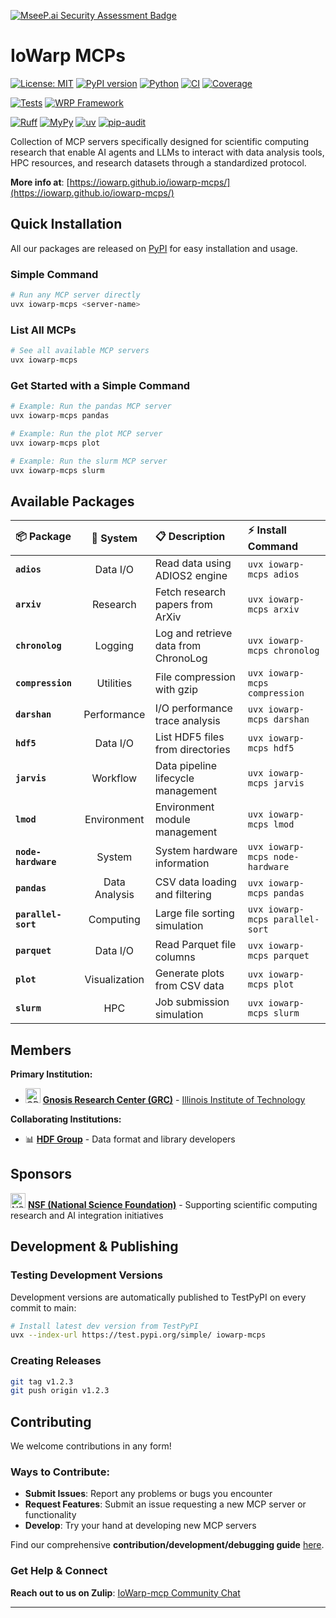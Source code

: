 [![MseeP.ai Security Assessment Badge](https://mseep.net/pr/iowarp-iowarp-mcps-badge.png)](https://mseep.ai/app/iowarp-iowarp-mcps)

# IoWarp MCPs

[![License: MIT](https://img.shields.io/badge/License-MIT-yellow.svg)](https://opensource.org/licenses/MIT)
[![PyPI version](https://img.shields.io/pypi/v/iowarp-mcps.svg)](https://pypi.org/project/iowarp-mcps/)
[![Python](https://img.shields.io/badge/Python-3.10%2B-blue)](https://www.python.org/)
[![CI](https://github.com/iowarp/iowarp-mcps/actions/workflows/quality_control.yml/badge.svg)](https://github.com/iowarp/iowarp-mcps/actions/workflows/quality_control.yml)
[![Coverage](https://codecov.io/gh/iowarp/iowarp-mcps/branch/main/graph/badge.svg)](https://codecov.io/gh/iowarp/iowarp-mcps)

[![Tests](https://img.shields.io/badge/Tests-14%20MCP%20Packages-blue)](https://github.com/iowarp/iowarp-mcps/actions/workflows/test-mcps.yml)
[![WRP Framework](https://img.shields.io/badge/WRP-AI%20Testing%20Framework-blue)](https://github.com/iowarp/iowarp-mcps/actions/workflows/wrp-tests.yml)

[![Ruff](https://img.shields.io/endpoint?url=https://raw.githubusercontent.com/astral-sh/ruff/main/assets/badge/v2.json)](https://github.com/astral-sh/ruff)
[![MyPy](https://img.shields.io/badge/mypy-checked-blue)](http://mypy-lang.org/)
[![uv](https://img.shields.io/badge/uv-managed-orange)](https://github.com/astral-sh/uv)
[![pip-audit](https://img.shields.io/badge/security-pip--audit-green)](https://pypi.org/project/pip-audit/)

Collection of MCP servers specifically designed for scientific computing research that enable AI agents and LLMs to interact with data analysis tools, HPC resources, and research datasets through a standardized protocol.

**More info at**: [https://iowarp.github.io/iowarp-mcps/](https://iowarp.github.io/iowarp-mcps/)

## Quick Installation

All our packages are released on [PyPI](https://pypi.org/project/iowarp-mcps/) for easy installation and usage.

### Simple Command

```bash
# Run any MCP server directly
uvx iowarp-mcps <server-name>
```

### List All MCPs

```bash
# See all available MCP servers
uvx iowarp-mcps
```

### Get Started with a Simple Command

```bash
# Example: Run the pandas MCP server
uvx iowarp-mcps pandas

# Example: Run the plot MCP server  
uvx iowarp-mcps plot

# Example: Run the slurm MCP server
uvx iowarp-mcps slurm
```

## Available Packages

<div align="center">

| 📦 **Package** | 🔧 **System** | 📋 **Description** | ⚡ **Install Command** |
|:---|:---:|:---|:---|
| **`adios`** | Data I/O | Read data using ADIOS2 engine | `uvx iowarp-mcps adios` |
| **`arxiv`** | Research | Fetch research papers from ArXiv | `uvx iowarp-mcps arxiv` |
| **`chronolog`** | Logging | Log and retrieve data from ChronoLog | `uvx iowarp-mcps chronolog` |
| **`compression`** | Utilities | File compression with gzip | `uvx iowarp-mcps compression` |
| **`darshan`** | Performance | I/O performance trace analysis | `uvx iowarp-mcps darshan` |
| **`hdf5`** | Data I/O | List HDF5 files from directories | `uvx iowarp-mcps hdf5` |
| **`jarvis`** | Workflow | Data pipeline lifecycle management | `uvx iowarp-mcps jarvis` |
| **`lmod`** | Environment | Environment module management | `uvx iowarp-mcps lmod` |
| **`node-hardware`** | System | System hardware information | `uvx iowarp-mcps node-hardware` |
| **`pandas`** | Data Analysis | CSV data loading and filtering | `uvx iowarp-mcps pandas` |
| **`parallel-sort`** | Computing | Large file sorting simulation | `uvx iowarp-mcps parallel-sort` |
| **`parquet`** | Data I/O | Read Parquet file columns | `uvx iowarp-mcps parquet` |
| **`plot`** | Visualization | Generate plots from CSV data | `uvx iowarp-mcps plot` |
| **`slurm`** | HPC | Job submission simulation | `uvx iowarp-mcps slurm` |

</div>

## Members

**Primary Institution:**
- <img src="https://grc.iit.edu/img/logo.png" alt="GRC Logo" width="24" height="24"> **[Gnosis Research Center (GRC)](https://grc.iit.edu/)** - [Illinois Institute of Technology](https://www.iit.edu/)

**Collaborating Institutions:**
- 📊 **[HDF Group](https://www.hdfgroup.org/)** - Data format and library developers
<!-- - **[University of Utah](https://www.utah.edu/)** - Research collaboration   -->


## Sponsors

<img src="https://www.nsf.gov/themes/custom/nsf_theme/components/molecules/logo/logo-desktop.png" alt="NSF Logo" width="24" height="24"> **[NSF (National Science Foundation)](https://www.nsf.gov/)** - Supporting scientific computing research and AI integration initiatives

## Development & Publishing

### Testing Development Versions

Development versions are automatically published to TestPyPI on every commit to main:

```bash
# Install latest dev version from TestPyPI
uvx --index-url https://test.pypi.org/simple/ iowarp-mcps
```

### Creating Releases

```bash
git tag v1.2.3
git push origin v1.2.3
```

## Contributing

We welcome contributions in any form!

### Ways to Contribute:

- **Submit Issues**: Report any problems or bugs you encounter
- **Request Features**: Submit an issue requesting a new MCP server or functionality
- **Develop**: Try your hand at developing new MCP servers

Find our comprehensive **contribution/development/debugging guide** [here](https://github.com/iowarp/iowarp-mcps/wiki/Contribution).

### Get Help & Connect

**Reach out to us on Zulip**: [IoWarp-mcp Community Chat](https://grc.zulipchat.com/#narrow/channel/518574-iowarp-mcps)

---